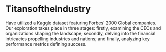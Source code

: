 # TitansoftheIndustry
Have utilized a Kaggle dataset featuring Forbes' 2000 Global companies. Our exploration takes place in three stages: firstly,  examining the CEOs and organizations shaping the landscape; secondly, delving into the financial intricacies propelling  industries and nations; and finally, analyzing key performance metrics defining success.
